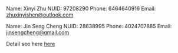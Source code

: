 Name: Xinyi Zhu
NUID: 97208290
Phone: 6464640916
Email: zhuxinyishcn@outlook.com

Name: Jin Seng Cheng
NUID: 28638995
Phone: 4024707885
Email: jinsengcheng@gmail.com


Detail see here [here](https://www.google.com)
